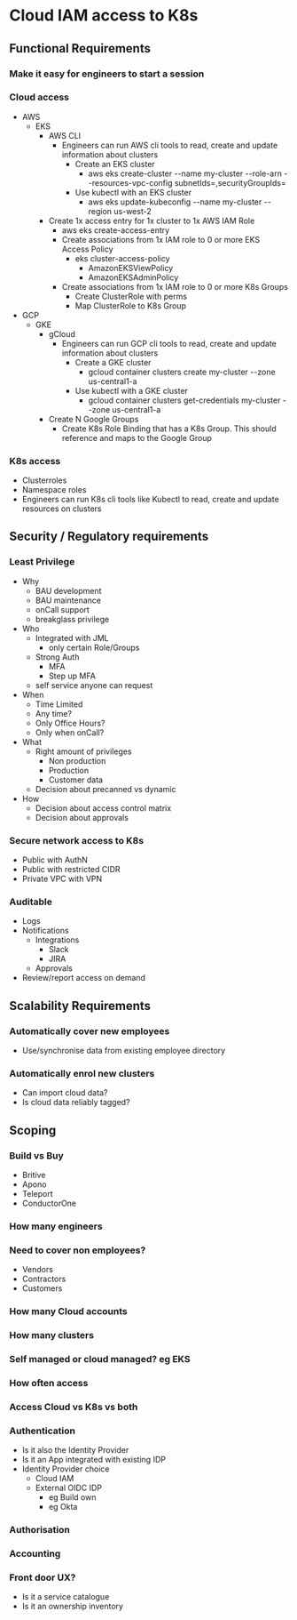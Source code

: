 # Cloud IAM access to K8s
## Functional Requirements
### Make it easy for engineers to start a session
### Cloud access
- AWS
  - EKS
    - AWS CLI
      - Engineers can run AWS cli tools to read, create and update information about clusters
        - Create an EKS cluster
          - aws eks create-cluster --name my-cluster --role-arn <role-arn> --resources-vpc-config subnetIds=<subnet-ids>,securityGroupIds=<sg-ids>
        - Use kubectl with an EKS cluster
          - aws eks update-kubeconfig --name my-cluster --region us-west-2
    - Create 1x access entry for 1x cluster to 1x AWS IAM Role
      - aws eks create-access-entry
      - Create associations from 1x IAM role to 0 or more EKS Access Policy
        - eks cluster-access-policy
          - AmazonEKSViewPolicy
          - AmazonEKSAdminPolicy
      - Create associations from 1x IAM role to 0 or more K8s Groups
        - Create ClusterRole with perms
        - Map ClusterRole to K8s Group
- GCP
  - GKE
    - gCloud
      - Engineers can run GCP cli tools to read, create and update information about clusters
        - Create a GKE cluster
          - gcloud container clusters create my-cluster --zone us-central1-a
        - Use kubectl with a GKE cluster
          - gcloud container clusters get-credentials my-cluster --zone us-central1-a
    - Create N Google Groups
      - Create K8s Role Binding that has a K8s Group. This should reference and maps to the Google Group
### K8s access
- Clusterroles
- Namespace roles
- Engineers can run K8s cli tools like Kubectl to read, create and update resources on clusters
## Security / Regulatory requirements
### Least Privilege
- Why
  - BAU development
  - BAU maintenance
  - onCall support
  - breakglass privilege
- Who
  - Integrated with JML
    - only certain Role/Groups
  - Strong Auth
    - MFA
    - Step up MFA
  - self service anyone can request
- When
  - Time Limited
  - Any time?
  - Only Office Hours?
  - Only when onCall?
- What
  - Right amount of privileges
    - Non production
    - Production
    - Customer data
  - Decision about precanned vs dynamic
- How
  - Decision about access control matrix
  - Decision about approvals
### Secure network access to K8s
- Public with AuthN
- Public with restricted CIDR
- Private VPC with VPN
### Auditable
- Logs
- Notifications
  - Integrations
    - Slack
    - JIRA
  - Approvals
- Review/report access on demand
## Scalability Requirements
### Automatically cover new employees
- Use/synchronise data from existing employee directory
### Automatically enrol new clusters
- Can import cloud data?
- Is cloud data reliably tagged?
## Scoping
### Build vs Buy
- Britive
- Apono
- Teleport
- ConductorOne
### How many engineers
### Need to cover non employees?
- Vendors
- Contractors
- Customers
### How many Cloud accounts
### How many clusters
### Self managed or cloud managed? eg EKS
### How often access
### Access Cloud vs K8s vs both
### Authentication
- Is it also the Identity Provider
- Is it an App integrated with existing IDP
- Identity Provider choice
  - Cloud IAM
  - External OIDC IDP
    - eg Build own
    - eg Okta
### Authorisation
### Accounting
### Front door UX?
- Is it a service catalogue
- Is it an ownership inventory